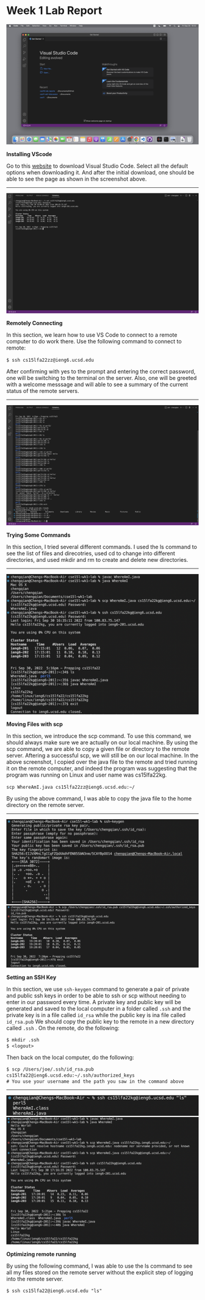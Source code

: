 # Week 1 Lab Report
![Image](week1-lab-report-screenshots/screenshot1.png)

**Installing VScode**

Go to this [website](https://code.visualstudio.com/) to download Visual Studio Code. Select all the default options when downloading it. And after the initial download, one should be able to see the page as shown in the screenshot above.

---

![Image](week1-lab-report-screenshots/screenshot2.png)

**Remotely Connecting**

In this section, we learn how to use VS Code to connect to a remote computer to do work there. Use the following command to connect to remote:

`$ ssh cs15lfa22zz@ieng6.ucsd.edu`

After confirming with yes to the prompt and entering the correct password, one will be switching to the terminal on the server. Also, one will be greeted with a welcome messsage and will able to see a summary of the current status of the remote servers.

---

![Image](week1-lab-report-screenshots/screenshot3.png)

**Trying Some Commands**

In this section, I tried several different commands. I used the ls command to see the list of files and direcotries, used cd to change into different directories, and used mkdir and rm to create and delete new directories.

---

![Image](week1-lab-report-screenshots/screenshot4.png)

**Moving Files with scp**

In this section, we introduce the scp command. To use this command, we should always make sure we are actually on our local machine. By using the scp command, we are able to copy a given file or directory to the remote server. Aftering a successful scp, we will still be on our local machine.
In the above screenshot, I copied over the java file to the remote and tried running it on the remote computer, and indeed the program was suggesting that the program was running on Linux and user name was cs15lfa22kg. 

`scp WhereAmI.java cs15lfa22zz@ieng6.ucsd.edu:~/`

By using the above command, I was able to copy the java file to the home directory on the remote server.

---

![Image](week1-lab-report-screenshots/screenshot5a.png)
![Image](week1-lab-report-screenshots/screenshot5b.png)

**Setting an SSH Key**

In this section, we use `ssh-keygen` command to generate a pair of private and public ssh keys in order to be able to ssh or scp without needing to enter in our password every time. A private key and public key will be generated and saved to the local computer in a folder called `.ssh` and the private key is in a file called `id_rsa` while the public key is ina file called `id_rsa.pub` We should copy the public key to the remote in a new directory called `.ssh` . On the remote, do the following:
```
$ mkdir .ssh
$ <logout>
```
Then back on the local computer, do the following:
```
$ scp /Users/joe/.ssh/id_rsa.pub cs15lfa22@ieng6.ucsd.edu:~/.ssh/authorized_keys
# You use your username and the path you saw in the command above
```

---

![Image](week1-lab-report-screenshots/screenshot6a.png)
![Image](week1-lab-report-screenshots/screenshot6b.png)

**Optimizing remote running**

By using the following command, I was able to use the ls command to see all my files stored on the remote server without the explicit step of logging into the remote server.
```
$ ssh cs15lfa22@ieng6.ucsd.edu "ls"
```

